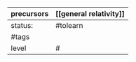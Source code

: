 | precursors | [[general relativity]] |
| ---------- | ---------------------- |
| status:    | #tolearn               |
| #tags      |                        |
| level      | #                      |
